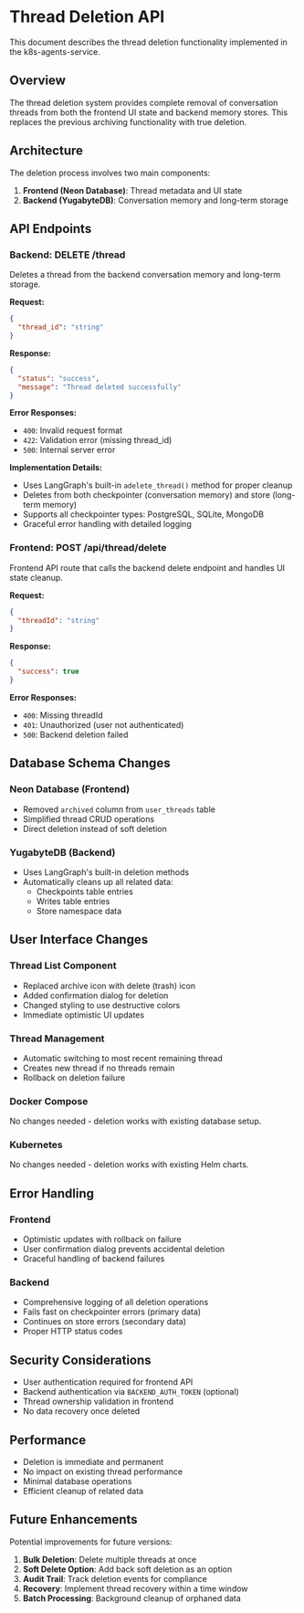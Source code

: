 # Thread Deletion API

This document describes the thread deletion functionality implemented in the k8s-agents-service.

## Overview

The thread deletion system provides complete removal of conversation threads from both the frontend UI state and backend memory stores. This replaces the previous archiving functionality with true deletion.

## Architecture

The deletion process involves two main components:

1. **Frontend (Neon Database)**: Thread metadata and UI state
2. **Backend (YugabyteDB)**: Conversation memory and long-term storage

## API Endpoints

### Backend: DELETE /thread

Deletes a thread from the backend conversation memory and long-term storage.

**Request:**
```json
{
  "thread_id": "string"
}
```

**Response:**
```json
{
  "status": "success",
  "message": "Thread deleted successfully"
}
```

**Error Responses:**
- `400`: Invalid request format
- `422`: Validation error (missing thread_id)
- `500`: Internal server error

**Implementation Details:**
- Uses LangGraph's built-in `adelete_thread()` method for proper cleanup
- Deletes from both checkpointer (conversation memory) and store (long-term memory)
- Supports all checkpointer types: PostgreSQL, SQLite, MongoDB
- Graceful error handling with detailed logging

### Frontend: POST /api/thread/delete

Frontend API route that calls the backend delete endpoint and handles UI state cleanup.

**Request:**
```json
{
  "threadId": "string"
}
```

**Response:**
```json
{
  "success": true
}
```

**Error Responses:**
- `400`: Missing threadId
- `401`: Unauthorized (user not authenticated)
- `500`: Backend deletion failed

## Database Schema Changes

### Neon Database (Frontend)
- Removed `archived` column from `user_threads` table
- Simplified thread CRUD operations
- Direct deletion instead of soft deletion

### YugabyteDB (Backend)
- Uses LangGraph's built-in deletion methods
- Automatically cleans up all related data:
  - Checkpoints table entries
  - Writes table entries
  - Store namespace data

## User Interface Changes

### Thread List Component
- Replaced archive icon with delete (trash) icon
- Added confirmation dialog for deletion
- Changed styling to use destructive colors
- Immediate optimistic UI updates

### Thread Management
- Automatic switching to most recent remaining thread
- Creates new thread if no threads remain
- Rollback on deletion failure

### Docker Compose
No changes needed - deletion works with existing database setup.

### Kubernetes
No changes needed - deletion works with existing Helm charts.

## Error Handling

### Frontend
- Optimistic updates with rollback on failure
- User confirmation dialog prevents accidental deletion
- Graceful handling of backend failures

### Backend
- Comprehensive logging of all deletion operations
- Fails fast on checkpointer errors (primary data)
- Continues on store errors (secondary data)
- Proper HTTP status codes

## Security Considerations

- User authentication required for frontend API
- Backend authentication via `BACKEND_AUTH_TOKEN` (optional)
- Thread ownership validation in frontend
- No data recovery once deleted

## Performance

- Deletion is immediate and permanent
- No impact on existing thread performance
- Minimal database operations
- Efficient cleanup of related data

## Future Enhancements

Potential improvements for future versions:

1. **Bulk Deletion**: Delete multiple threads at once
2. **Soft Delete Option**: Add back soft deletion as an option
3. **Audit Trail**: Track deletion events for compliance
4. **Recovery**: Implement thread recovery within a time window
5. **Batch Processing**: Background cleanup of orphaned data